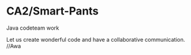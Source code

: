 # CA2/Smart-Pants
Java codeteam work

Let us create wonderful code and  have a collaborative communication. //Awa
